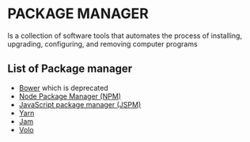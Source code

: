 # PACKAGE MANAGER 

Is a collection of software tools that automates the process of installing, upgrading, configuring, and removing computer programs 

## List of Package manager 

* [Bower](https://bower.io/) which is deprecated
* [Node Package Manager (NPM)](https://www.npmjs.com/)
* [JavaScript package manager (JSPM)](https://jspm.org/)
* [Yarn](https://yarnpkg.com/)
* [Jam](http://www.jamjs.org/)
* [Volo](https://volojs.github.io/)
